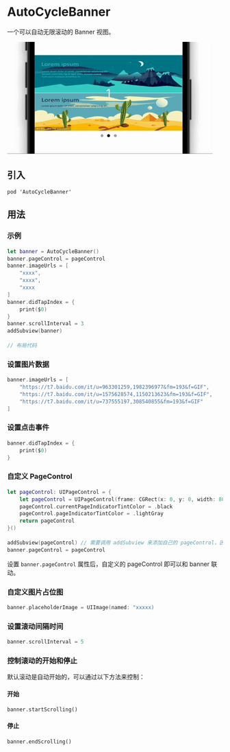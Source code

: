 # AutoCycleBanner

一个可以自动无限滚动的 Banner 视图。

<img src="./AutoCycleBannerDemo.gif" width="480"/>

## 引入

```
pod 'AutoCycleBanner'
```

## 用法

### 示例

```swift
let banner = AutoCycleBanner()
banner.pageControl = pageControl
banner.imageUrls = [
    "xxxx",
    "xxxx",
    "xxxx
]
banner.didTapIndex = {
    print($0)
}
banner.scrollInterval = 3
addSubview(banner)

// 布局代码
```

### 设置图片数据

```swift
banner.imageUrls = [
    "https://t7.baidu.com/it/u=963301259,1982396977&fm=193&f=GIF",
    "https://t7.baidu.com/it/u=1575628574,1150213623&fm=193&f=GIF",
    "https://t7.baidu.com/it/u=737555197,308540855&fm=193&f=GIF"
]
```

### 设置点击事件

```swift
banner.didTapIndex = {
    print($0)
}
```

### 自定义 PageControl

```swift
let pageControl: UIPageControl = {
    let pageControl = UIPageControl(frame: CGRect(x: 0, y: 0, width: 80, height: 30))
    pageControl.currentPageIndicatorTintColor = .black
    pageControl.pageIndicatorTintColor = .lightGray
    return pageControl
}()

addSubview(pageControl) // 需要调用 addSubview 来添加自己的 pageControl，因为如果 pageControl 位于 banner 的外部，banner 如果设置了 maskToBounds 后 pageControl 会不可见
banner.pageControl = pageControl
```

设置 `banner.pageControl` 属性后，自定义的 pageControl 即可以和 banner 联动。

### 自定义图片占位图

```swift
banner.placeholderImage = UIImage(named: "xxxxx)
```

### 设置滚动间隔时间

```swift
banner.scrollInterval = 5
```

### 控制滚动的开始和停止

默认滚动是自动开始的，可以通过以下方法来控制：

#### 开始

```
banner.startScrolling()
```

#### 停止

```
banner.endScrolling()
```

